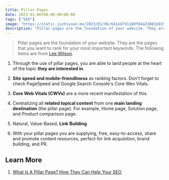 ```yaml
---
title: Pillar Pages
date: 2023-01-06T08:00:00+08:00
tags: ["SEO"]
image: "https://static.juzhiyuan.me/2023/01/06/641e87d1169f84a33881b93556a81da7.png?format=webp"
description: "Pillar pages are the foundation of your website. They are the pages that you want to rank for your most important keywords. The following items are from Lee Wilson."
---
```


> Pillar pages are the foundation of your website. They are the pages that you want to rank for your most important keywords. The following items are from [Lee Wilson](https://www.linkedin.com/in/leewilson1980/).

1. Through the use of pillar pages, you are able to land people at the heart of the topic **they are interested in**.

2. **Site speed and mobile-friendliness** as ranking factors. Don't forget to check PageSpeed and Google Search Console's Core Wev Vitals.

3. **Core Web Vitals (CWVs)** are a more recent manifestation of this.

4. Centralizing all **related topical content** from one **main landing destination** (the pillar page). For example, Home page, Solution page, and Product comparison page.

5. Natural, Value-Based, **Link Building**.

6. With your pillar pages you are supplying, free, easy-to-access, share and promote content resources, perfect for link acquisition, brand building, and PR.

## Learn More

1. [What Is A Pillar Page? How They Can Help Your SEO](https://www.searchenginejournal.com/what-is-a-pillar-page-how-they-can-help-your-seo)
